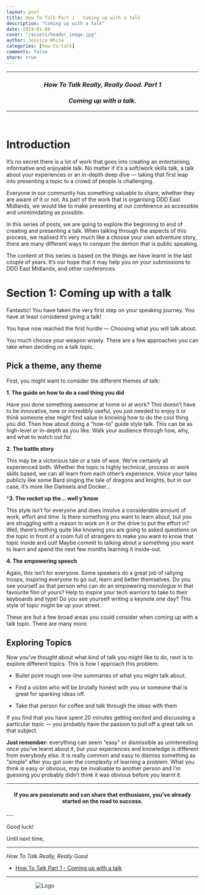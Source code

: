 ```yaml
---
layout: post
title: How To Talk Part 1 - Coming up with a talk
description: "Coming up with a talk"
date: 2019-01-08
cover: "/assets/header_image.jpg"
author: Jessica White
categories: [how-to-talk]
comments: false
share: true
---
```


----
<center>
<h3 class="quote"><i>How To Talk Really, Really Good. Part 1</i> </h3>
<h3 class="quote"><i>Coming up with a talk.</i> </h3>
</center>

---
<br/>

# Introduction

It’s no secret there is a lot of work that goes into creating an entertaining, informative and enjoyable talk. No matter if it’s a soft/work skills talk, a talk about your experiences or an in-depth deep dive — taking that first leap into presenting a topic to a crowd of people is challenging.

Everyone in our community has something valuable to share, whether they are aware of it or not. As part of the work that is organising DDD East Midlands, we would like to make presenting at our conference as accessible and unintimidating as possible.

In this series of posts, we are going to explore the beginning to end of creating and presenting a talk. When talking through the aspects of this process, we realised it’s very much like a choose your own adventure story, there are many different ways to conquer the demon that is public speaking.

The content of this series is based on the things we have learnt in the last couple of years. It’s our hope that it may help you on your submissions to DDD East Midlands, and other conferences.

# Section 1: Coming up with a talk

Fantastic! You have taken the very first step on your speaking journey. You have at least considered giving a talk!

You have now reached the first hurdle — Choosing what you will talk about.

You much choose your weapon wisely. There are a few approaches you can take when deciding on a talk topic.

## Pick a theme, any theme

First, you might want to consider the different themes of talk:

**1. The guide on how to do a cool thing you did**

Have you done something awesome at home or at work? This doesn’t have to be innovative, new or incredibly useful, you just needed to enjoy it or think someone else might find value in knowing how to do the cool thing you did. Then how about doing a “how-to” guide style talk. This can be as high-level or in-depth as you like. Walk your audience through how, why, and what to watch out for.

**2. The battle story**

This may be a victorious tale or a tale of woe. We’ve certainly all experienced both. Whether the topic is highly technical, process or work skills based, we can all learn from each other’s experience. Voice your tales publicly like some Bard singing the tale of dragons and knights, but in our case, it’s more like Damsels and Docker…

***3. The rocket up the… well y’know**

This style isn’t for everyone and does involve a considerable amount of work, effort and time. Is there something you want to learn about, but you are struggling with a reason to work on it or the drive to put the effort in? Well, there’s nothing quite like knowing you are going to asked questions on the topic in front of a room full of strangers to make you want to know that topic inside and out!
Maybe commit to talking about a something you want to learn and spend the next few months learning it inside-out.

**4. The empowering speech**

Again, this isn’t for everyone. Some speakers do a great job of rallying troops, inspiring everyone to go out, learn and better themselves. Do you see yourself as that person who can do an empowering monologue in that favourite film of yours? Help to inspire your tech warriors to take to their keyboards and type! Do you see yourself writing a keynote one day? This style of topic might be up your street.

These are but a few broad areas you could consider when coming up with a talk topic. There are many more.

## Exploring Topics

Now you’ve thought about what kind of talk you might like to do, next is to explore different topics. This is how I approach this problem:

- Bullet point rough one-line summaries of what you might talk about.

- Find a victim who will be brutally honest with you or someone that is great for sparking ideas off.

- Take that person for coffee and talk through the ideas with them

If you find that you have spent 20 minutes getting excited and discussing a particular topic — you probably have the passion to pull off a great talk on that subject.

**Just remember:** everything can seem “easy” or dismissible as uninteresting once you’ve learnt about it, but your experiences and knowledge is different from everybody else. It is really common and easy to dismiss something as “simple” after you got over the complexity of learning a problem. What you think is easy or obvious, may be invaluable to another person and I’m guessing you probably didn’t think it was obvious before you learnt it.

---
<center>
<h4 class="quote">If you are passionate and can share that enthusiasm, you’ve already started on the road to success.</h4>
</center>
---

Good luck!

Until next time,

---


_How To Talk Really, Really Good_

* <a href="{{site.baseurl}}/2018/04/09/impactfuldashboardspart1-post.html">How To Talk Part 1 - Coming up with a talk</a>

---

<div style="text-align:center; width:20%; margin-left: 10%;" markdown="1">
<img src="{{site.baseurl}}/assets/logo.png" alt="Logo">
</div>
